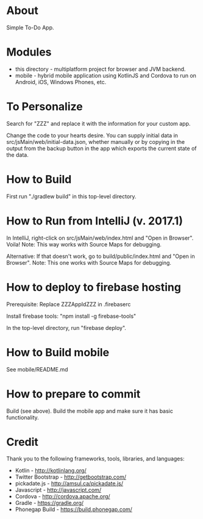 # About
Simple To-Do App.

# Modules                 

* this directory - multiplatform project for browser and JVM backend.
* mobile - hybrid mobile application using KotlinJS and Cordova to run on Android, iOS, Windows Phones, etc.

# To Personalize

Search for "ZZZ" and replace it with the information for your custom app.

Change the code to your hearts desire.
You can supply initial data in src/jsMain/web/initial-data.json,
whether manually or by copying in the output from the backup button in the app 
which exports the current state of the data. 

# How to Build

First run "./gradlew build" in this top-level directory.

# How to Run from IntelliJ (v. 2017.1)

In IntelliJ, right-click on src/jsMain/web/index.html and "Open in Browser".  Voila!
Note: This way works with Source Maps for debugging. 

Alternative: If that doesn't work, go to build/public/index.html and "Open in Browser".
Note: This one works with Source Maps for debugging. 

# How to deploy to firebase hosting

Prerequisite: Replace ZZZAppIdZZZ in .firebaserc

Install firebase tools: "npm install -g firebase-tools"

In the top-level directory, run "firebase deploy".

# How to Build mobile

See mobile/README.md

# How to prepare to commit

Build (see above).
Build the mobile app and make sure it has basic functionality.

# Credit
Thank you to the following frameworks, tools, libraries, and languages:
* Kotlin - http://kotlinlang.org/
* Twitter Bootstrap - http://getbootstrap.com/
* pickadate.js - http://amsul.ca/pickadate.js/ 
* Javascript - http://javascript.com/
* Cordova - http://cordova.apache.org/
* Gradle - https://gradle.org/
* Phonegap Build - https://build.phonegap.com/
